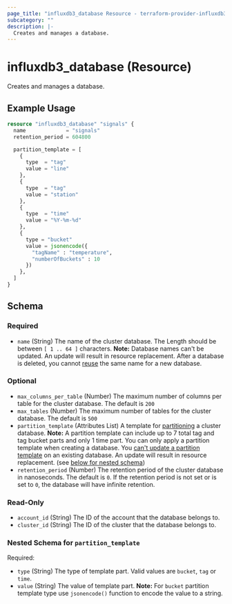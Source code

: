 ```yaml
---
page_title: "influxdb3_database Resource - terraform-provider-influxdb3"
subcategory: ""
description: |-
  Creates and manages a database.
---
```


# influxdb3_database (Resource)

Creates and manages a database.

## Example Usage

```terraform
resource "influxdb3_database" "signals" {
  name             = "signals"
  retention_period = 604800

  partition_template = [
    {
      type  = "tag"
      value = "line"
    },
    {
      type  = "tag"
      value = "station"
    },
    {
      type  = "time"
      value = "%Y-%m-%d"
    },
    {
      type = "bucket"
      value = jsonencode({
        "tagName" : "temperature",
        "numberOfBuckets" : 10
      })
    },
  ]
}
```

<!-- schema generated by tfplugindocs -->
## Schema

### Required

- `name` (String) The name of the cluster database. The Length should be between `[ 1 .. 64 ]` characters. **Note:** Database names can't be updated. An update will result in resource replacement. After a database is deleted, you cannot [reuse](https://docs.influxdata.com/influxdb/cloud-dedicated/admin/databases/delete/#cannot-reuse-database-names) the same name for a new database.

### Optional

- `max_columns_per_table` (Number) The maximum number of columns per table for the cluster database. The default is `200`
- `max_tables` (Number) The maximum number of tables for the cluster database. The default is `500`
- `partition_template` (Attributes List) A template for [partitioning](https://docs.influxdata.com/influxdb/cloud-dedicated/admin/custom-partitions/partition-templates/) a cluster database. **Note:** A partition template can include up to 7 total tag and tag bucket parts and only 1 time part. You can only apply a partition template when creating a database. You [can't update a partition template](https://docs.influxdata.com/influxdb/cloud-dedicated/admin/databases/create/#partition-templates-can-only-be-applied-on-create) on an existing database. An update will result in resource replacement. (see [below for nested schema](#nestedatt--partition_template))
- `retention_period` (Number) The retention period of the cluster database in nanoseconds. The default is `0`. If the retention period is not set or is set to `0`, the database will have infinite retention.

### Read-Only

- `account_id` (String) The ID of the account that the database belongs to.
- `cluster_id` (String) The ID of the cluster that the database belongs to.

<a id="nestedatt--partition_template"></a>
### Nested Schema for `partition_template`

Required:

- `type` (String) The type of template part. Valid values are `bucket`, `tag` or `time`.
- `value` (String) The value of template part. **Note:** For `bucket` partition template type use `jsonencode()` function to encode the value to a string.
